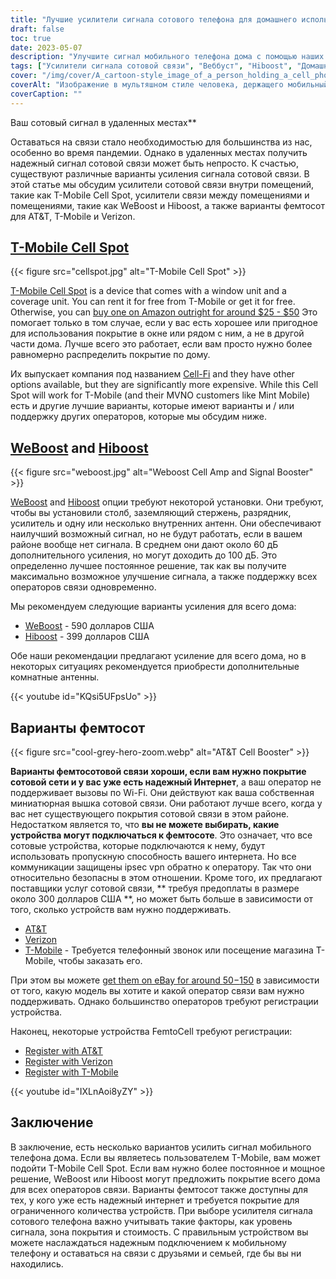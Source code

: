 ```yaml
---
title: "Лучшие усилители сигнала сотового телефона для домашнего использования"
draft: false
toc: true
date: 2023-05-07
description: "Улучшите сигнал мобильного телефона дома с помощью наших лучших решений для надежного подключения и охвата всего дома."
tags: ["Усилители сигнала сотовой связи", "Веббуст", "Hiboost", "Домашняя связь", "Покрытие сотового телефона", "Фемтосота", "Усилители сотового сигнала", "Усилители беспроводного сигнала", "Усилители сигнала", "Мобильная связь", "Прием сотового телефона", "Домашний Интернет", "Беспроводные бустеры", "Электроника", "Улучшение дома", "Телекоммуникации", "Технологии", "Умные дома", "Wi-Fi звонки", "Мобильная сеть"]
cover: "/img/cover/A_cartoon-style_image_of_a_person_holding_a_cell_phone.png"
coverAlt: "Изображение в мультяшном стиле человека, держащего мобильный телефон и стоящего рядом с усилителем с увеличивающимися сигнальными полосами."
coverCaption: ""
---
```

 Ваш сотовый сигнал в удаленных местах**

Оставаться на связи стало необходимостью для большинства из нас, особенно во время пандемии. Однако в удаленных местах получить надежный сигнал сотовой связи может быть непросто. К счастью, существуют различные варианты усиления сигнала сотовой связи. В этой статье мы обсудим усилители сотовой связи внутри помещений, такие как T-Mobile Cell Spot, усилители связи между помещениями и помещениями, такие как WeBoost и Hiboost, а также варианты фемтосот для AT&T, T-Mobile и Verizon.

## [T-Mobile Cell Spot](https://amzn.to/41cXppc)

{{< figure src="cellspot.jpg" alt="T-Mobile Cell Spot" >}}

 [T-Mobile Cell Spot](https://amzn.to/41cXppc) is a device that comes with a window unit and a coverage unit. You can rent it for free from T-Mobile or get it for free. Otherwise, you can [buy one on Amazon outright for around $25 - $50](https://amzn.to/41cXppc) Это помогает только в том случае, если у вас есть хорошее или пригодное для использования покрытие в окне или рядом с ним, а не в другой части дома. Лучше всего это работает, если вам просто нужно более равномерно распределить покрытие по дому.

Их выпускает компания под названием [Cell-Fi](https://nextivityinc.com/products/) and they have other options available, but they are significantly more expensive. While this Cell Spot will work for T-Mobile (and their MVNO customers like Mint Mobile) есть и другие лучшие варианты, которые имеют варианты и / или поддержку других операторов, которые мы обсудим ниже.

## [WeBoost](https://amzn.to/42chuNG) and [Hiboost](https://amzn.to/3NPsSL6)

{{< figure src="weboost.jpg" alt="Weboost Cell Amp and Signal Booster" >}}

 [WeBoost](https://amzn.to/42chuNG) and [Hiboost](https://amzn.to/3NPsSL6) опции требуют некоторой установки. Они требуют, чтобы вы установили столб, заземляющий стержень, разрядник, усилитель и одну или несколько внутренних антенн. Они обеспечивают наилучший возможный сигнал, но не будут работать, если в вашем районе вообще нет сигнала. В среднем они дают около 60 дБ дополнительного усиления, но могут доходить до 100 дБ. Это определенно лучшее постоянное решение, так как вы получите максимально возможное улучшение сигнала, а также поддержку всех операторов связи одновременно.

Мы рекомендуем следующие варианты усиления для всего дома:

- [WeBoost](https://amzn.to/42chuNG) - 590 долларов США
- [Hiboost](https://amzn.to/3NPsSL6) - 399 долларов США

Обе наши рекомендации предлагают усиление для всего дома, но в некоторых ситуациях рекомендуется приобрести дополнительные комнатные антенны.

{{< youtube id="KQsi5UFpsUo" >}}

## Варианты фемтосот

{{< figure src="cool-grey-hero-zoom.webp" alt="AT&T Cell Booster" >}}

**Варианты фемтосотовой связи хороши, если вам нужно покрытие сотовой сети и у вас уже есть надежный Интернет**, а ваш оператор не поддерживает вызовы по Wi-Fi.
Они действуют как ваша собственная миниатюрная вышка сотовой связи.
Они работают лучше всего, когда у вас нет существующего покрытия сотовой связи в этом районе.
Недостатком является то, что **вы не можете выбирать, какие устройства могут подключаться к фемтосоте**. Это означает, что все сотовые устройства, которые подключаются к нему, будут использовать пропускную способность вашего интернета. Но все коммуникации защищены ipsec vpn обратно к оператору. Так что они относительно безопасны в этом отношении.
Кроме того, их предлагают поставщики услуг сотовой связи, ** требуя предоплаты в размере около 300 долларов США **, но может быть больше в зависимости от того, сколько устройств вам нужно поддерживать.
 
- [AT&T](https://www.att.com/buy/accessories/Specialty-Items/att-cell-booster.html)
- [Verizon](https://www.verizon.com/products/verizon-lte-network-extender/)
- [T-Mobile](https://www.t-mobile.com/support/coverage/4g-lte-cellspot) - Требуется телефонный звонок или посещение магазина T-Mobile, чтобы заказать его.

При этом вы можете [get them on eBay for around $50-$150](https://www.ebay.com/sch/i.html?_nkw=femtocell) в зависимости от того, какую модель вы хотите и какой оператор связи вам нужно поддерживать. Однако большинство операторов требуют регистрации устройства.

Наконец, некоторые устройства FemtoCell требуют регистрации:

- [Register with AT&T](https://www.att.com/device-support/article/wireless/KM1458172/ATT/ATTSS2FII)
- [Register with Verizon](https://www.verizonwireless.com/content/wcms/overlays/register-signal-booster.html)
- [Register with T-Mobile](https://www.t-mobile.com/support/coverage/4g-lte-cellspot)

{{< youtube id="IXLnAoi8yZY" >}}

## Заключение

В заключение, есть несколько вариантов усилить сигнал мобильного телефона дома. Если вы являетесь пользователем T-Mobile, вам может подойти T-Mobile Cell Spot. Если вам нужно более постоянное и мощное решение, WeBoost или Hiboost могут предложить покрытие всего дома для всех операторов связи. Варианты фемтосот также доступны для тех, у кого уже есть надежный интернет и требуется покрытие для ограниченного количества устройств. При выборе усилителя сигнала сотового телефона важно учитывать такие факторы, как уровень сигнала, зона покрытия и стоимость. С правильным устройством вы можете наслаждаться надежным подключением к мобильному телефону и оставаться на связи с друзьями и семьей, где бы вы ни находились.
